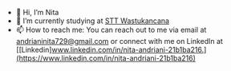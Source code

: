 - 👋 Hi, I’m Nita
- 🌱 I’m currently studying at [STT Wastukancana](https://stt-wastukancana.ac.id/)
- 📫 How to reach me:  You can reach out to me via email at andrianinita729@gmail.com or connect with me on LinkedIn at [[Linkedin]www.linkedin.com/in/nita-andriani-21b1ba216.](https://www.linkedin.com/in/nita-andriani-21b1ba216)

<!---
Nitaan/Nitaan is a ✨ special ✨ repository because its `README.md` (this file) appears on your GitHub profile.
You can click the Preview link to take a look at your changes.
--->
